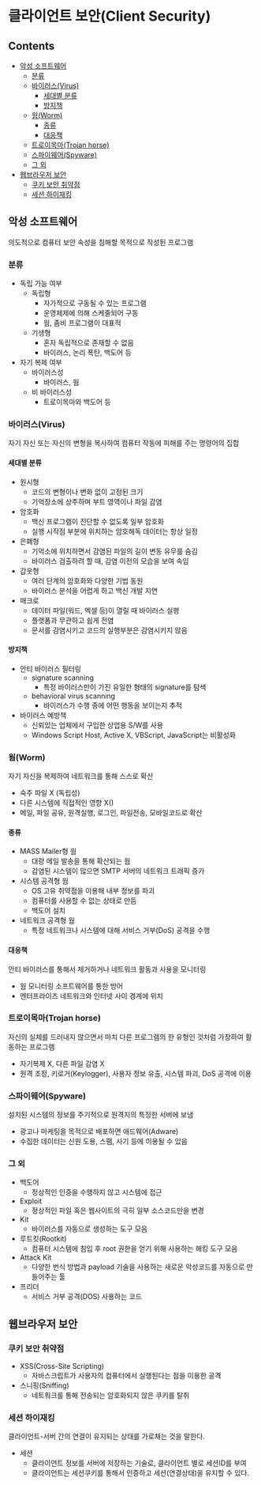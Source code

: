 클라이언트 보안(Client Security)
===

Contents
---

- [악성 소프트웨어](#악성-소프트웨어)
  - [분류](#분류)
  - [바이러스(Virus)](#바이러스virus)
    - [세대별 분류](#세대별-분류)
    - [방지책](#방지책)
  - [웜(Worm)](#웜worm)
    - [종류](#종류)
    - [대응책](#대응책)
  - [트로이목마(Trojan horse)](#트로이목마trojan-horse)
  - [스파이웨어(Spyware)](#스파이웨어spyware)
  - [그 외](#그-외)
- [웹브라우저 보안](#웹브라우저-보안)
  - [쿠키 보안 취약점](#쿠키-보안-취약점)
  - [세션 하이재킹](#세션-하이재킹)

악성 소프트웨어
---

의도적으로 컴퓨터 보안 속성을 침해할 목적으로 작성된 프로그램

### 분류

- 독립 가능 여부
  - 독립형
    - 자가적으로 구동될 수 있는 프로그램
    - 운영체제에 의해 스케줄되어 구동
    - 웜, 좀비 프로그램이 대표적
  - 기생형
    - 혼자 독립적으로 존재할 수 없음
    - 바이러스, 논리 폭탄, 백도어 등
- 자기 복제 여부
  - 바이러스성
    - 바이러스, 웜
  - 비 바이러스성
    - 트로이목마와 백도어 등

### 바이러스(Virus)

자기 자신 또는 자신의 변형을 복사하여 컴퓨터 작동에 피해를 주는 명령어의 집합

#### 세대별 분류

- 원시형
  - 코드의 변형이나 변화 없이 고정된 크기
  - 기억장소에 상주하며 부트 영역이나 파일 감염
- 암호화
  - 백신 프로그램이 진단할 수 없도록 일부 암호화
  - 실행 시작점 부분에 위치하는 암호해독 데이터는 항상 일정
- 은폐형
  - 기억소에 위치하면서 감염된 파일의 길이 변동 유무를 숨김
  - 바이러스 검출하려 할 때, 감염 이전의 모습을 보여 속임
- 갑옷형
  - 여러 단계의 암호화와 다양한 기법 동원
  - 바이러스 분석을 어렵게 하고 백신 개발 지연
- 매크로
  - 데이터 파일(워드, 엑셀 등)이 열릴 때 바이러스 실행
  - 플랫폼과 무관하고 쉽게 전염
  - 문서를 감염시키고 코드의 실행부분은 감염시키지 않음

#### 방지책

- 안티 바이러스 필터링
  - signature scanning
    - 특정 바이러스만이 가진 유일한 형태의 signature를 탐색
  - behavioral virus scanning
    - 바이러스가 수행 중에 어떤 행동을 보이는지 추적
- 바이러스 예방책
  - 신뢰있는 업체에서 구입한 상업용 S/W를 사용
  - Windows Script Host, Active X, VBScript, JavaScript는 비활성화

### 웜(Worm)

자기 자신을 복제하여 네트워크를 통해 스스로 확산

- 숙주 파일 X (독립성)
- 다른 시스템에 직접적인 영향 X()
- 메일, 파일 공유, 원격실행, 로그인, 파일전송, 모바일코드로 확산

#### 종류

- MASS Mailer형 웜
  - 대량 메일 발송을 통해 확산되는 웜
  - 감염된 시스템이 많으면 SMTP 서버의 네트워크 트래픽 증가
- 시스템 공격형 웜
  - OS 고유 취약점을 이용해 내부 정보를 파괴
  - 컴퓨터를 사용할 수 없는 상태로 만듬
  - 백도어 설치
- 네트워크 공격형 웜
  - 특정 네트워크나 시스템에 대해 서비스 거부(DoS) 공격을 수행

#### 대응책

안티 바이러스를 통해서 제거하거나 네트워크 활동과 사용을 모니터링

- 웜 모니터링 소프트웨어를 통한 방어
- 엔터프라이즈 네트워크와 인터넷 사이 경계에 위치

### 트로이목마(Trojan horse)

자신의 실체를 드러내지 않으면서 마치 다른 프로그램의 한 유형인 것처럼 가장하여 활동하는 프로그램

- 자기복제 X, 다른 파일 감염 X
- 원격 조정, 키로거(Keylogger), 사용자 정보 유출, 시스템 파괴, DoS 공격에 이용

### 스파이웨어(Spyware)

설치된 시스템의 정보를 주기적으로 원격지의 특정한 서버에 보냄

- 광고나 마케팅을 목적으로 배포하면 애드웨어(Adware)
- 수집한 데이터는 신원 도용, 스팸, 사기 등에 이용될 수 있음

### 그 외

- 백도어
  - 정상적인 인증을 수행하지 않고 시스템에 접근
- Exploit
  - 정상적인 파일 혹은 웹사이트의 극히 일부 소스코드만을 변경
- Kit
  - 바이러스를 자동으로 생성하는 도구 모음
- 루트킷(Rootkit)
  - 컴퓨터 시스템에 침입 후 root 권한을 얻기 위해 사용하는 해킹 도구 모음
- Attack Kit
  - 다양한 번식 방법과 payload 기술을 사용하는 새로운 악성코드를 자동으로 만들어주는 툴
- 프리더
  - 서비스 거부 공격(DOS) 사용하는 코드

웹브라우저 보안
---

### 쿠키 보안 취약점

- XSS(Cross-Site Scripting)
  - 자바스크립트가 사용자의 컴퓨터에서 실행된다는 점을 이용한 공격
- 스니핑(Sniffing)
  - 네트워크를 통해 전송되는 암호화되지 않은 쿠키를 탈취


### 세션 하이재킹

클라이언트-서버 간의 연결이 유지되는 상태를 가로채는 것을 말한다.

- 세션
  - 클라이언트 정보를 서버에 저장하는 기술로, 클라이언트 별로 세션ID를 부여
  - 클라이언트는 세션쿠키를 통해서 인증하고 세션(연결상태)을 유지할 수 있다.
